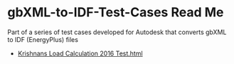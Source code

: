 # gbXML-to-IDF-Test-Cases Read Me

Part of a series of test cases developed for Autodesk that converts gbXML to IDF (EnergyPlus) files

* [Krishnans Load Calculation 2016 Test.html]( https://GreenBuildingXML.github.io/gbXML-to-IDF-Test-Cases/Krishnans%20Load%20Calculation%202016%20Revit%20gbXML%20Test%20Results/Krishnans%20Load%20Calculation%202016%20Test.html )
